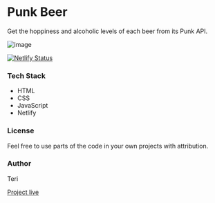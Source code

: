 # Punk Beer

Get the hoppiness and alcoholic levels of each beer from its Punk API.

![image](https://user-images.githubusercontent.com/25850598/103664476-9cc5b200-4f72-11eb-8648-72f4313f0496.png)

[![Netlify Status](https://api.netlify.com/api/v1/badges/da6ed2be-3a1a-4928-a87f-d6a67e5ebf29/deploy-status)](https://app.netlify.com/sites/beerlovers/deploys)

### Tech Stack

- HTML
- CSS
- JavaScript
- Netlify

### License

Feel free to use parts of the code in your own projects with attribution.

### Author

Teri

[Project live]()

